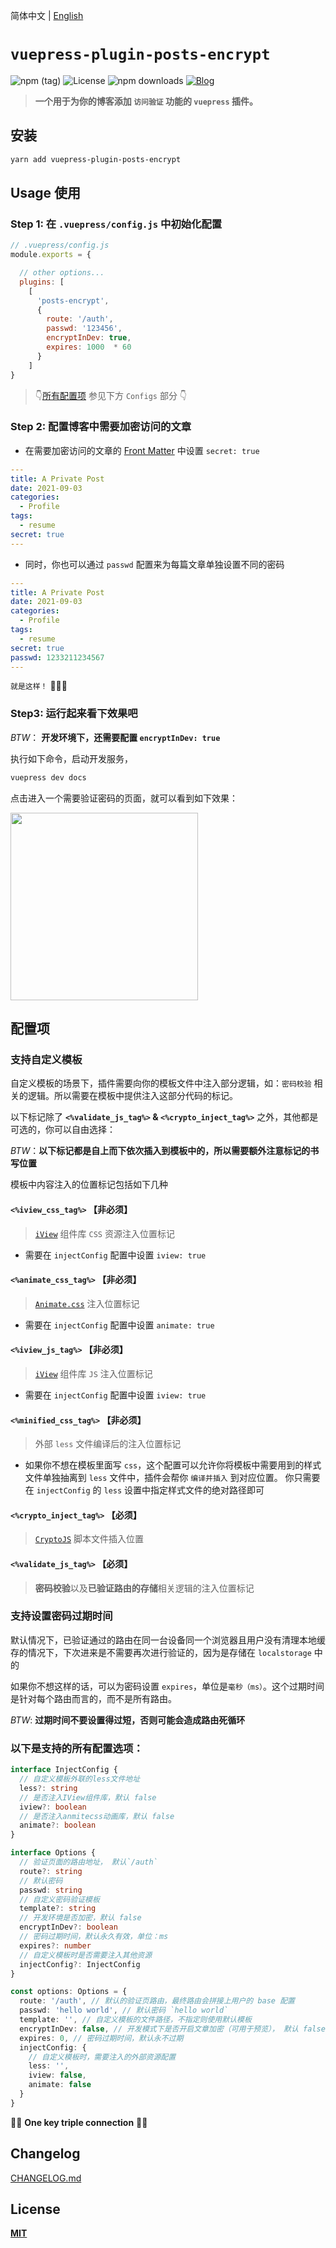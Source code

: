 简体中文 | [English](./README.md)

# `vuepress-plugin-posts-encrypt`

![npm (tag)](https://img.shields.io/npm/v/vuepress-plugin-posts-encrypt/latest?style=flat-square&color=blue)
![License](https://img.shields.io/npm/l/vuepress-plugin-posts-encrypt?style=flat-square&color=red&label=License)
![npm downloads](https://img.shields.io/npm/dt/vuepress-plugin-posts-encrypt?style=flat-square&label=Downloads)
[![Blog](https://img.shields.io/badge/blog-@alphawq-blue.svg?style=social)](https://alphawq.github.io/_blog/)

> **一个用于为你的博客添加 `访问验证` 功能的 `vuepress` 插件。**

## 安装

```sh
yarn add vuepress-plugin-posts-encrypt
```

## Usage 使用

### Step 1: 在 `.vuepress/config.js` 中初始化配置

```js
// .vuepress/config.js
module.exports = {

  // other options...
  plugins: [
    [
      'posts-encrypt',
      {
        route: '/auth',
        passwd: '123456',
        encryptInDev: true,
        expires: 1000  * 60
      }
    ]
}
```

> 👇[所有配置项](#配置项) 参见下方 `Configs` 部分 👇

### Step 2: 配置博客中需要加密访问的文章

- 在需要加密访问的文章的 [Front Matter](https://vuepress.vuejs.org/zh/guide/frontmatter.html#%E5%85%B6%E4%BB%96%E6%A0%BC%E5%BC%8F%E7%9A%84-front-matter) 中设置 `secret: true`

```yml
---
title: A Private Post
date: 2021-09-03
categories:
  - Profile
tags:
  - resume
secret: true
---
```

- 同时，你也可以通过 `passwd` 配置来为每篇文章单独设置不同的密码

```yml
---
title: A Private Post
date: 2021-09-03
categories:
  - Profile
tags:
  - resume
secret: true
passwd: 1233211234567
---
```

`就是这样！` 🚀🚀🚀

### Step3: 运行起来看下效果吧

_BTW_： **开发环境下，还需要配置 `encryptInDev: true`**

执行如下命令，启动开发服务，

```sh
vuepress dev docs
```

点击进入一个需要验证密码的页面，就可以看到如下效果：

<img src="./.github/img/demo.gif" width="300"></img>

## 配置项

### 支持自定义模板

自定义模板的场景下，插件需要向你的模板文件中注入部分逻辑，如：`密码校验` 相关的逻辑。所以需要在模板中提供注入这部分代码的标记。

以下标记除了 **`<%validate_js_tag%>` & `<%crypto_inject_tag%>`** 之外，其他都是可选的，你可以自由选择：

_BTW_：**以下标记都是自上而下依次插入到模板中的，所以需要额外注意标记的书写位置**

模板中内容注入的位置标记包括如下几种

#### `<%iview_css_tag%>` 【非必须】

> [`iView`](https://www.iviewui.com/docs/introduce) 组件库 `CSS` 资源注入位置标记

- 需要在 `injectConfig` 配置中设置 `iview: true`

#### `<%animate_css_tag%>` 【非必须】

> [`Animate.css`](https://animate.style/) 注入位置标记

- 需要在 `injectConfig` 配置中设置 `animate: true`

#### `<%iview_js_tag%>` 【非必须】

> [`iView`](https://www.iviewui.com/docs/introduce) 组件库 `JS` 注入位置标记

- 需要在 `injectConfig` 配置中设置 `iview: true`

#### `<%minified_css_tag%>` 【非必须】

> 外部 `less` 文件编译后的注入位置标记

- 如果你不想在模板里面写 `css`，这个配置可以允许你将模板中需要用到的样式文件单独抽离到 `less` 文件中，插件会帮你 `编译并插入` 到对应位置。
  你只需要在 `injectConfig` 的 `less` 设置中指定样式文件的绝对路径即可

#### `<%crypto_inject_tag%>` 【必须】

> [`CryptoJS`](https://github.com/brix/crypto-js) 脚本文件插入位置

#### `<%validate_js_tag%>` 【必须】

> **密码校验**以及**已验证路由的存储**相关逻辑的注入位置标记

### 支持设置密码过期时间

默认情况下，已验证通过的路由在同一台设备同一个浏览器且用户没有清理本地缓存的情况下，下次进来是不需要再次进行验证的，因为是存储在 `localstorage` 中的

如果你不想这样的话，可以为密码设置 `expires`，单位是`毫秒（ms）`。这个过期时间是针对每个路由而言的，而不是所有路由。

_BTW_: **过期时间不要设置得过短，否则可能会造成路由死循环**

### 以下是支持的所有配置选项：

```ts
interface InjectConfig {
  // 自定义模板外联的less文件地址
  less?: string
  // 是否注入IView组件库，默认 false
  iview?: boolean
  // 是否注入anmitecss动画库，默认 false
  animate?: boolean
}

interface Options {
  // 验证页面的路由地址， 默认`/auth`
  route?: string
  // 默认密码
  passwd: string
  // 自定义密码验证模板
  template?: string
  // 开发环境是否加密，默认 false
  encryptInDev?: boolean
  // 密码过期时间，默认永久有效，单位：ms
  expires?: number
  // 自定义模板时是否需要注入其他资源
  injectConfig?: InjectConfig
}

const options: Options = {
  route: '/auth', // 默认的验证页路由，最终路由会拼接上用户的 base 配置
  passwd: 'hello world', // 默认密码 `hello world`
  template: '', // 自定义模板的文件路径，不指定则使用默认模板
  encryptInDev: false, // 开发模式下是否开启文章加密（可用于预览）， 默认 false
  expires: 0, // 密码过期时间，默认永不过期
  injectConfig: {
    // 自定义模板时，需要注入的外部资源配置
    less: '',
    iview: false,
    animate: false
  }
}
```

👏👏 **One key triple connection** 👏👏
## Changelog

[CHANGELOG.md](./CHANGELOG)

## License

**[MIT](./LICENSE)**
